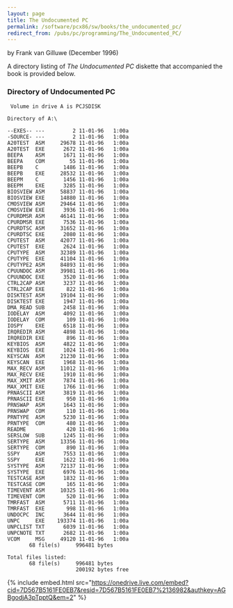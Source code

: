 ```yaml
---
layout: page
title: The Undocumented PC
permalink: /software/pcx86/sw/books/the_undocumented_pc/
redirect_from: /pubs/pc/programming/The_Undocumented_PC/
---
```


by Frank van Gilluwe (December 1996)

A directory listing of *The Undocumented PC* diskette that accompanied the book is provided below.

### Directory of Undocumented PC

	 Volume in drive A is PCJSDISK   

	Directory of A:\

	--EXES-- ---         2 11-01-96   1:00a
	-SOURCE- ---         2 11-01-96   1:00a
	A20TEST  ASM     29678 11-01-96   1:00a
	A20TEST  EXE      2672 11-01-96   1:00a
	BEEPA    ASM      1671 11-01-96   1:00a
	BEEPA    COM        55 11-01-96   1:00a
	BEEPB    C        1486 11-01-96   1:00a
	BEEPB    EXE     28532 11-01-96   1:00a
	BEEPM    C        1456 11-01-96   1:00a
	BEEPM    EXE      3285 11-01-96   1:00a
	BIOSVIEW ASM     58837 11-01-96   1:00a
	BIOSVIEW EXE     14880 11-01-96   1:00a
	CMOSVIEW ASM     29464 11-01-96   1:00a
	CMOSVIEW EXE      3936 11-01-96   1:00a
	CPURDMSR ASM     46141 11-01-96   1:00a
	CPURDMSR EXE      7536 11-01-96   1:00a
	CPURDTSC ASM     31652 11-01-96   1:00a
	CPURDTSC EXE      2080 11-01-96   1:00a
	CPUTEST  ASM     42077 11-01-96   1:00a
	CPUTEST  EXE      2624 11-01-96   1:00a
	CPUTYPE  ASM     32389 11-01-96   1:00a
	CPUTYPE  EXE     41104 11-01-96   1:00a
	CPUTYPE2 ASM     84893 11-01-96   1:00a
	CPUUNDOC ASM     39981 11-01-96   1:00a
	CPUUNDOC EXE      3520 11-01-96   1:00a
	CTRL2CAP ASM      3237 11-01-96   1:00a
	CTRL2CAP EXE       822 11-01-96   1:00a
	DISKTEST ASM     19104 11-01-96   1:00a
	DISKTEST EXE      1947 11-01-96   1:00a
	DMA_READ SUB      2458 11-01-96   1:00a
	IODELAY  ASM      4092 11-01-96   1:00a
	IODELAY  COM       109 11-01-96   1:00a
	IOSPY    EXE      6518 11-01-96   1:00a
	IRQREDIR ASM      4898 11-01-96   1:00a
	IRQREDIR EXE       896 11-01-96   1:00a
	KEYBIOS  ASM      4822 11-01-96   1:00a
	KEYBIOS  EXE      1024 11-01-96   1:00a
	KEYSCAN  ASM     21230 11-01-96   1:00a
	KEYSCAN  EXE      1968 11-01-96   1:00a
	MAX_RECV ASM     11012 11-01-96   1:00a
	MAX_RECV EXE      1910 11-01-96   1:00a
	MAX_XMIT ASM      7874 11-01-96   1:00a
	MAX_XMIT EXE      1766 11-01-96   1:00a
	PRNASCII ASM      3819 11-01-96   1:00a
	PRNASCII EXE       950 11-01-96   1:00a
	PRNSWAP  ASM      1643 11-01-96   1:00a
	PRNSWAP  COM       110 11-01-96   1:00a
	PRNTYPE  ASM      5230 11-01-96   1:00a
	PRNTYPE  COM       480 11-01-96   1:00a
	README             420 11-01-96   1:00a
	SERSLOW  SUB      1245 11-01-96   1:00a
	SERTYPE  ASM     13356 11-01-96   1:00a
	SERTYPE  COM       890 11-01-96   1:00a
	SSPY     ASM      7553 11-01-96   1:00a
	SSPY     EXE      1622 11-01-96   1:00a
	SYSTYPE  ASM     72137 11-01-96   1:00a
	SYSTYPE  EXE      6976 11-01-96   1:00a
	TESTCASE ASM      1832 11-01-96   1:00a
	TESTCASE COM       165 11-01-96   1:00a
	TIMEVENT ASM     10325 11-01-96   1:00a
	TIMEVENT COM       520 11-01-96   1:00a
	TMRFAST  ASM      5711 11-01-96   1:00a
	TMRFAST  EXE       998 11-01-96   1:00a
	UNDOCPC  INC      3644 11-01-96   1:00a
	UNPC     EXE    193374 11-01-96   1:00a
	UNPCLIST TXT      6039 11-01-96   1:00a
	UNPCNOTE TXT      2682 11-01-96   1:00a
	VCOM     MSG     49120 11-01-96   1:00a
	       68 file(s)     996481 bytes

	Total files listed:
	       68 file(s)     996481 bytes
	                      200192 bytes free

{% include embed.html src="https://onedrive.live.com/embed?cid=7D567B5161FE0EB7&resid=7D567B5161FE0EB7%2136982&authkey=AGBgodjA3pTpptQ&em=2" %}
